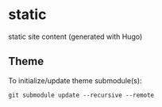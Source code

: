 # static
static site content (generated with Hugo)

## Theme
To initialize/update theme submodule(s):

`git submodule update --recursive --remote`
